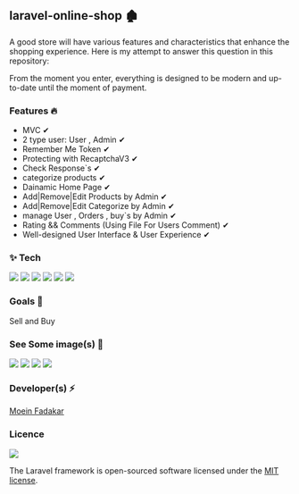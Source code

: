 <h2>laravel-online-shop  🏚 </h2>

<p>
A good store will have various features and characteristics that enhance the shopping experience. Here is my attempt to answer this question in this repository:

From the moment you enter, everything is designed to be modern and up-to-date until the moment of payment.

</p>

<h3>Features 🔥</h3>

* MVC ✔
* 2 type user: User , Admin ✔
* Remember Me Token ✔
* Protecting with RecaptchaV3 ✔
* Check Response`s ✔
* categorize products ✔
* Dainamic Home Page ✔ 
* Add|Remove|Edit Products by Admin ✔
* Add|Remove|Edit Categorize by Admin ✔
* manage User , Orders , buy`s by Admin ✔
* Rating && Comments (Using File For Users Comment) ✔
* Well-designed User Interface & User Experience  ✔

<h3> ✨ Tech</h3>
<p>
  <img  src="https://img.shields.io/badge/-HTML5-333333?style=flat&logo=HTML5" >
<img  src="https://img.shields.io/badge/-CSS-333333?style=flat&logo=CSS3&logoColor=1572B6" >
<img  src="https://img.shields.io/badge/-JavaScript-333333?style=flat&logo=javascript" >
<img  src="https://img.shields.io/badge/-Bootstrap-333333?style=flat&logo=bootstrap" >
<img  src="https://img.shields.io/badge/-php-333333?style=flat&logo=php" >
<img  src="https://img.shields.io/badge/-Laravel-333333?style=flat&logo=laravel" >
</p>


<h3>Goals  🎯</h3>

<p> Sell and Buy </p>




<h3>See Some image(s) 📸</h3>

<img  src="screenshots/result.png" >
<img  src="screenshots/addQuestions.png">
<img  src="screenshots/home-quizer.png">
<img  src="screenshots/addQuestions.png">



<h3>Developer(s) ⚡ </h3>
<a href="https://www.GitHub.com/moeinfadakar">Moein Fadakar</a>

<h3>Licence</h3>
<img  src="https://img.shields.io/badge/-MITlicence-333333?style=flat" >

The Laravel framework is open-sourced software licensed under the [MIT license](https://opensource.org/licenses/MIT).
